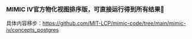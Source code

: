 ### MIMIC IV官方物化视图排序版，可直接运行得到所有结果🎉

具体内容移步：https://github.com/MIT-LCP/mimic-code/tree/main/mimic-iv/concepts_postgres
